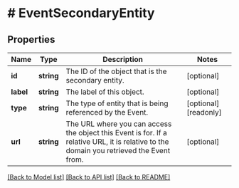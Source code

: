 # # EventSecondaryEntity

## Properties

Name | Type | Description | Notes
------------ | ------------- | ------------- | -------------
**id** | **string** | The ID of the object that is the secondary entity. | [optional]
**label** | **string** | The label of this object. | [optional]
**type** | **string** | The type of entity that is being referenced by the Event. | [optional] [readonly]
**url** | **string** | The URL where you can access the object this Event is for. If a relative URL, it is relative to the domain you retrieved the Event from. | [optional]

[[Back to Model list]](../../README.md#models) [[Back to API list]](../../README.md#endpoints) [[Back to README]](../../README.md)
